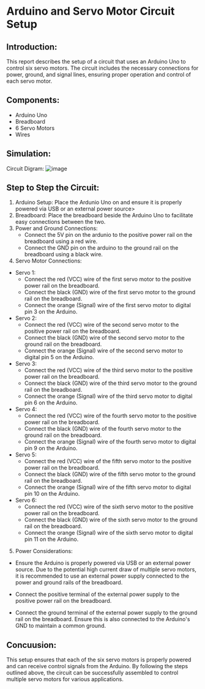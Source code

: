 # Arduino and Servo Motor Circuit Setup
## Introduction:
This report describes the setup of a circuit that uses an Arduino Uno to control six servo motors. The circuit includes the necessary connections for power, ground, and signal lines, ensuring proper operation and control of each servo motor.

## Components:
* Arduino Uno
* Breadboard
* 6 Servo Motors
* Wires
  
## Simulation:
Circuit Digram: 
![image](https://github.com/nswtnw/Task2_servo-motors/assets/173661012/f5356df0-311b-406d-a7c8-f70c18da3de1)

## Step to Step the Circuit:
1. Arduino Setup:
   Place the Ardunio Uno on and ensure it is properly powered via USB or an external power source>
2. Breadboard:
   Place the breadboard beside the Arduino Uno to facilitate easy connections between the two.
3. Power and Ground Connections:
   * Connect the 5V pin on the ardunio to the positive power rail on the breadboard using a red wire.
   * Connect the GND pin on the arduino to the ground rail on the breadboard using a black wire.
4. Servo Motor Connections:
* Servo 1:
   * Connect the red (VCC) wire of the first servo motor to the positive power rail on the breadboard.
   * Connect the black (GND) wire of the first servo motor to the ground rail on the breadboard.
   * Connect the orange (Signal) wire of the first servo motor to digital pin 3 on the Arduino.
* Servo 2:
  * Connect the red (VCC) wire of the second servo motor to the positive power rail on the breadboard.
  * Connect the black (GND) wire of the second servo motor to the ground rail on the breadboard.
  * Connect the orange (Signal) wire of the second servo motor to digital pin 5 on the Arduino.
* Servo 3:
  * Connect the red (VCC) wire of the third servo motor to the positive power rail on the breadboard.
  * Connect the black (GND) wire of the third servo motor to the ground rail on the breadboard.
  * Connect the orange (Signal) wire of the third servo motor to digital pin 6 on the Arduino.
* Servo 4:
  * Connect the red (VCC) wire of the fourth servo motor to the positive power rail on the breadboard.
  * Connect the black (GND) wire of the fourth servo motor to the ground rail on the breadboard.
  * Connect the orange (Signal) wire of the fourth servo motor to digital pin 9 on the Arduino.
* Servo 5:
  * Connect the red (VCC) wire of the fifth servo motor to the positive power rail on the breadboard.
  * Connect the black (GND) wire of the fifth servo motor to the ground rail on the breadboard.
  * Connect the orange (Signal) wire of the fifth servo motor to digital pin 10 on the Arduino.
* Servo 6:
  * Connect the red (VCC) wire of the sixth servo motor to the positive power rail on the breadboard.
  * Connect the black (GND) wire of the sixth servo motor to the ground rail on the breadboard.
  * Connect the orange (Signal) wire of the sixth servo motor to digital pin 11 on the Arduino.
5. Power Considerations:
* Ensure the Arduino is properly powered via USB or an external power source. Due to the potential high current draw of multiple servo motors, it is recommended to use an external power supply connected to the power and ground rails of the breadboard.
  
* Connect the positive terminal of the external power supply to the positive power rail on the breadboard.
  
* Connect the ground terminal of the external power supply to the ground rail on the breadboard. Ensure this is also connected to the Arduino's GND to maintain a common ground.

## Concuusion:
This setup ensures that each of the six servo motors is properly powered and can receive control signals from the Arduino. By following the steps outlined above, the circuit can be successfully assembled to control multiple servo motors for various applications.





